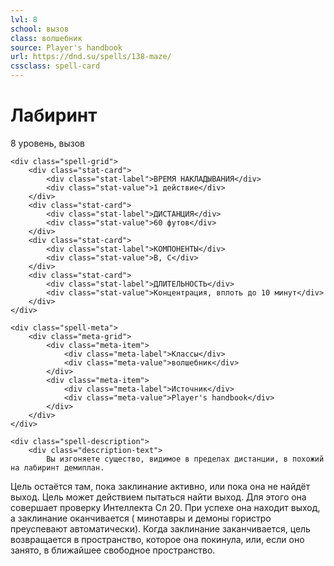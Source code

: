 ```yaml
---
lvl: 8
school: вызов
class: волшебник
source: Player's handbook
url: https://dnd.su/spells/138-maze/
cssclass: spell-card
---
```


<div class="spell-container">
    <div class="spell-header">
        <h1 class="spell-name">Лабиринт</h1>
        <div class="spell-level">8 уровень, вызов</div>
    </div>
    
    <div class="spell-grid">
        <div class="stat-card">
            <div class="stat-label">ВРЕМЯ НАКЛАДЫВАНИЯ</div>
            <div class="stat-value">1 действие</div>
        </div>
        <div class="stat-card">
            <div class="stat-label">ДИСТАНЦИЯ</div>
            <div class="stat-value">60 футов</div>
        </div>
        <div class="stat-card">
            <div class="stat-label">КОМПОНЕНТЫ</div>
            <div class="stat-value">В, С</div>
        </div>
        <div class="stat-card">
            <div class="stat-label">ДЛИТЕЛЬНОСТЬ</div>
            <div class="stat-value">Концентрация, вплоть до 10 минут</div>
        </div>
    </div>
    
    <div class="spell-meta">
        <div class="meta-grid">
            <div class="meta-item">
                <div class="meta-label">Классы</div>
                <div class="meta-value">волшебник</div>
            </div>
            <div class="meta-item">
                <div class="meta-label">Источник</div>
                <div class="meta-value">Player's handbook</div>
            </div>
        </div>
    </div>
    
    <div class="spell-description">
        <div class="description-text">
            Вы изгоняете существо, видимое в пределах дистанции, в похожий на лабиринт демиплан.
Цель остаётся там, пока заклинание активно, или пока она не найдёт выход. Цель может действием пытаться найти выход. Для этого она совершает проверку Интеллекта Сл 20. При успехе она находит выход, а заклинание оканчивается ( минотавры и демоны гористро преуспевают автоматически).
Когда заклинание заканчивается, цель возвращается в пространство, которое она покинула, или, если оно занято, в ближайшее свободное пространство.
        </div>
    </div>
</div>